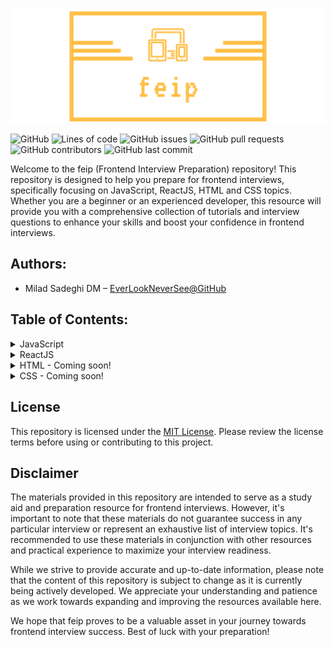 ![logo](logo.png)


![GitHub](https://img.shields.io/github/license/EverLookNeverSee/feip)
![Lines of code](https://img.shields.io/tokei/lines/github/EverLookNeverSee/feip)
![GitHub issues](https://img.shields.io/github/issues-raw/EverLookNeverSee/feip)
![GitHub pull requests](https://img.shields.io/github/issues-pr-raw/EverLookNeverSee/feip)
![GitHub contributors](https://img.shields.io/github/contributors/EverLookNeverSee/feip)
![GitHub last commit](https://img.shields.io/github/last-commit/EverLookNeverSee/feip)


Welcome to the feip (Frontend Interview Preparation) repository! This repository is designed
to help you prepare for frontend interviews, specifically focusing on JavaScript, ReactJS, HTML
and CSS topics. Whether you are a beginner or an experienced developer, this resource will provide
you with a comprehensive collection of tutorials and interview questions to enhance your skills
and boost your confidence in frontend interviews.

## Authors:
* Milad Sadeghi DM – [EverLookNeverSee@GitHub](https://github.com/EverLookNeverSee)

## Table of Contents:
<details>
<summary>JavaScript</summary>

* [Fundamentals](JavaScript/01-fundamentals.md)
* [Arrays](JavaScript/02-arrays.md)
</details>

<details>
<summary>ReactJS</summary>

* [Basics](ReactJS/01-Basics.md)
* [Props](ReactJS/02-Props.md)
* [Components](ReactJS/03-Components.md)
* [Arrays and Lists](ReactJS/04-ArraysLists.md)
* [Best Practices](ReactJS/05-BestPractices.md)
* [Conditional Rendering](ReactJS/06-ConditionalRendering.md)
* [State](ReactJS/07-State.md)
* [State vs. Props](ReactJS/08-StateProps.md)
* [Performance](ReactJS/09-Performance.md)
* [Advanced Concepts](ReactJS/10-AdvancedConcepts.md)
* [Advanced](ReactJS/11-Advanced.md)
* [Refs](ReactJS/12-Refs.md)
* [Forms](ReactJS/13-Forms.md)
* [Events](ReactJS/14-Events.md)
* [Intermediate](ReactJS/15-Intermediate.md)
</details>


<details>
<summary>HTML - Coming soon!</summary>
</details>

<details>
<summary>CSS - Coming soon!</summary>
</details>


## License
This repository is licensed under the [MIT License](LICENSE). Please review the license terms before
using or contributing to this project.

## Disclaimer
The materials provided in this repository are intended to serve as a study aid and preparation resource
for frontend interviews. However, it's important to note that these materials do not guarantee success
in any particular interview or represent an exhaustive list of interview topics. It's recommended to use
these materials in conjunction with other resources and practical experience to maximize your interview
readiness.

While we strive to provide accurate and up-to-date information, please note that the content of this
repository is subject to change as it is currently being actively developed. We appreciate your
understanding and patience as we work towards expanding and improving the resources available here.

We hope that feip proves to be a valuable asset in your journey towards frontend interview success. Best
of luck with your preparation!